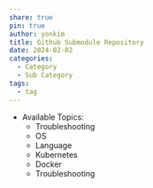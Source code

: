 ```yaml
---
share: true
pin: true
author: yonkim
title: Github Submodule Repository
date: 2024-02-02
categories:
  - Category
  - Sub Category
tags:
  - tag
---
```



- Available Topics:
	- Troubleshooting
	- OS
	- Language
	- Kubernetes
	- Docker
	- Troubleshooting
